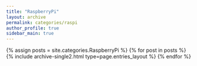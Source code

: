 ```yaml
---
title: "RaspberryPi"
layout: archive
permalink: categories/raspi
author_profile: true
sidebar_main: true
---
```


{% assign posts = site.categories.RaspberryPi %}
{% for post in posts %} {% include archive-single2.html type=page.entries_layout %} {% endfor %}
